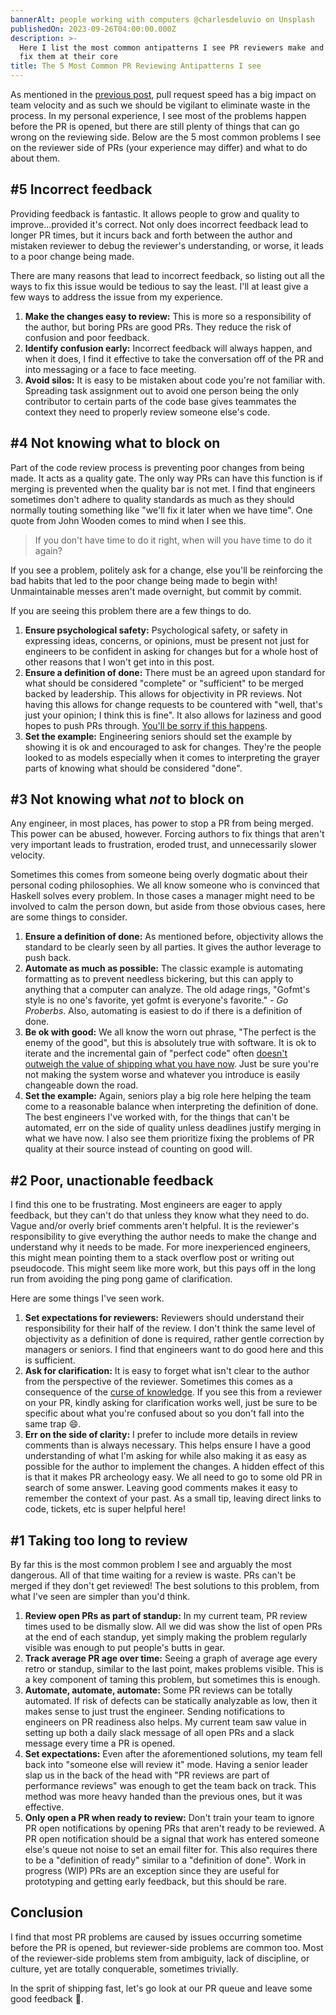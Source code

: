 ```yaml
---
bannerAlt: people working with computers @charlesdeluvio on Unsplash
publishedOn: 2023-09-26T04:00:00.000Z
description: >-
  Here I list the most common antipatterns I see PR reviewers make and how to
  fix them at their core
title: The 5 Most Common PR Reviewing Antipatterns I see
---
```


As mentioned in the [previous post](https://ryanclements.dev/posts/the-5-most-common-pr-authoring-antipatterns-i-see), pull request speed has a big impact on team velocity and as such we should be vigilant to eliminate waste in the process. In my personal experience, I see most of the problems happen before the PR is opened, but there are still plenty of things that can go wrong on the reviewing side. Below are the 5 most common problems I see on the reviewer side of PRs (your experience may differ) and what to do about them.

## #5 Incorrect feedback

Providing feedback is fantastic. It allows people to grow and quality to improve...provided it's correct. Not only does incorrect feedback lead to longer PR times, but it incurs back and forth between the author and mistaken reviewer to debug the reviewer's understanding, or worse, it leads to a poor change being made.

There are many reasons that lead to incorrect feedback, so listing out all the ways to fix this issue would be tedious to say the least. I'll at least give a few ways to address the issue from my experience.

1. **Make the changes easy to review:** This is more so a responsibility of the author, but boring PRs are good PRs. They reduce the risk of confusion and poor feedback.
2. **Identify confusion early:** Incorrect feedback will always happen, and when it does, I find it effective to take the conversation off of the PR and into messaging or a face to face meeting.
3. **Avoid silos:** It is easy to be mistaken about code you're not familiar with. Spreading task assignment out to avoid one person being the only contributor to certain parts of the code base gives teammates the context they need to properly review someone else's code.

## #4 Not knowing what to block on

Part of the code review process is preventing poor changes from being made. It acts as a quality gate. The only way PRs can have this function is if merging is prevented when the quality bar is not met. I find that engineers sometimes don't adhere to quality standards as much as they should normally touting something like "we'll fix it later when we have time". One quote from John Wooden comes to mind when I see this.

> If you don't have time to do it right, when will you have time to do it again?

If you see a problem, politely ask for a change, else you'll be reinforcing the bad habits that led to the poor change being made to begin with! Unmaintainable messes aren't made overnight, but commit by commit.

If you are seeing this problem there are a few things to do.

1. **Ensure psychological safety:** Psychological safety, or safety in expressing ideas, concerns, or opinions, must be present not just for engineers to be confident in asking for changes but for a whole host of other reasons that I won't get into in this post.
2. **Ensure a definition of done:** There must be an agreed upon standard for what should be considered "complete" or "sufficient" to be merged backed by leadership. This allows for objectivity in PR reviews. Not having this allows for change requests to be countered with "well, that's just your opinion; I think this is fine". It also allows for laziness and good hopes to push PRs through. [You'll be sorry if this happens](https://blog.rust-lang.org/inside-rust/2023/07/21/crates-io-postmortem.html).
3. **Set the example:** Engineering seniors should set the example by showing it is ok and encouraged to ask for changes. They're the people looked to as models especially when it comes to interpreting the grayer parts of knowing what should be considered "done".

## #3 Not knowing what _not_ to block on

Any engineer, in most places, has power to stop a PR from being merged. This power can be abused, however. Forcing authors to fix things that aren't very important leads to frustration, eroded trust, and unnecessarily slower velocity.

Sometimes this comes from someone being overly dogmatic about their personal coding philosophies. We all know someone who is convinced that Haskell solves every problem. In those cases a manager might need to be involved to calm the person down, but aside from those obvious cases, here are some things to consider.

1. **Ensure a definition of done:** As mentioned before, objectivity allows the standard to be clearly seen by all parties. It gives the author leverage to push back.
2. **Automate as much as possible:** The classic example is automating formatting as to prevent needless bickering, but this can apply to anything that a computer can analyze. The old adage rings, "Gofmt's style is no one's favorite, yet gofmt is everyone's favorite." _- Go Proberbs_. Also, automating is easiest to do if there is a definition of done.
3. **Be ok with good:** We all know the worn out phrase, "The perfect is the enemy of the good", but this is absolutely true with software. It is ok to iterate and the incremental gain of "perfect code" often [doesn't outweigh the value of shipping what you have now](https://ryanclements.dev/posts/amazon-ships-bad-code-too). Just be sure you're not making the system worse and whatever you introduce is easily changeable down the road.
4. **Set the example:** Again, seniors play a big role here helping the team come to a reasonable balance when interpreting the definition of done. The best engineers I've worked with, for the things that can't be automated, err on the side of quality unless deadlines justify merging in what we have now. I also see them prioritize fixing the problems of PR quality at their source instead of counting on good will.

## #2 Poor, unactionable feedback

I find this one to be frustrating. Most engineers are eager to apply feedback, but they can't do that unless they know what they need to do. Vague and/or overly brief comments aren't helpful. It is the reviewer's responsibility to give everything the author needs to make the change and understand why it needs to be made. For more inexperienced engineers, this might mean pointing them to a stack overflow post or writing out pseudocode. This might seem like more work, but this pays off in the long run from avoiding the ping pong game of clarification.

Here are some things I've seen work.

1. **Set expectations for reviewers:** Reviewers should understand their responsibility for their half of the review. I don't think the same level of objectivity as a definition of done is required, rather gentle correction by managers or seniors. I find that engineers want to do good here and this is sufficient.
2. **Ask for clarification:** It is easy to forget what isn't clear to the author from the perspective of the reviewer. Sometimes this comes as a consequence of the [curse of knowledge](https://en.wikipedia.org/wiki/Curse_of_knowledge). If you see this from a reviewer on your PR, kindly asking for clarification works well, just be sure to be specific about what you're confused about so you don't fall into the same trap 😄.
3. **Err on the side of clarity:** I prefer to include more details in review comments than is always necessary. This helps ensure I have a good understanding of what I'm asking for while also making it as easy as possible for the author to implement the changes. A hidden effect of this is that it makes PR archeology easy. We all need to go to some old PR in search of some answer. Leaving good comments makes it easy to remember the context of your past. As a small tip, leaving direct links to code, tickets, etc is super helpful here!

## #1 Taking too long to review

By far this is the most common problem I see and arguably the most dangerous. All of that time waiting for a review is waste. PRs can't be merged if they don't get reviewed! The best solutions to this problem, from what I've seen are simpler than you'd think.

1. **Review open PRs as part of standup:** In my current team, PR review times used to be dismally slow. All we did was show the list of open PRs at the end of each standup, yet simply making the problem regularly visible was enough to put people's butts in gear.
2. **Track average PR age over time:** Seeing a graph of average age every retro or standup, similar to the last point, makes problems visible. This is a key component of taming this problem, but sometimes this is enough.
3. **Automate, automate, automate:** Some PR reviews can be totally automated. If risk of defects can be statically analyzable as low, then it makes sense to just trust the engineer. Sending notifications to engineers on PR readiness also helps. My current team saw value in setting up both a daily slack message of all open PRs and a slack message every time a PR is opened.
4. **Set expectations:** Even after the aforementioned solutions, my team fell back into "someone else will review it" mode. Having a senior leader slap us in the back of the head with "PR reviews are part of performance reviews" was enough to get the team back on track. This method was more heavy handed than the previous ones, but it was effective.
5. **Only open a PR when ready to review:** Don't train your team to ignore PR open notifications by opening PRs that aren't ready to be reviewed. A PR open notification should be a signal that work has entered someone else's queue not noise to set an email filter for. This also requires there to be a "definition of ready" similar to a "definition of done". Work in progress (WIP) PRs are an exception since they are useful for prototyping and getting early feedback, but this should be rare.

## Conclusion

I find that most PR problems are caused by issues occurring sometime before the PR is opened, but reviewer-side problems are common too. Most of the reviewer-side problems stem from ambiguity, lack of discipline, or culture, yet are totally conquerable, sometimes trivially.

In the sprit of shipping fast, let's go look at our PR queue and leave some good feedback 📝.
